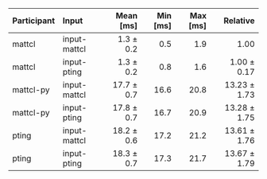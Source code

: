 | Participant | Input | Mean [ms] | Min [ms] | Max [ms] | Relative |
|:---|:---|---:|---:|---:|---:|
| mattcl | input-mattcl | 1.3 ± 0.2 | 0.5 | 1.9 | 1.00 |
| mattcl | input-pting | 1.3 ± 0.2 | 0.8 | 1.6 | 1.00 ± 0.17 |
| mattcl-py | input-mattcl | 17.7 ± 0.7 | 16.6 | 20.8 | 13.23 ± 1.73 |
| mattcl-py | input-pting | 17.8 ± 0.7 | 16.7 | 20.9 | 13.28 ± 1.75 |
| pting | input-mattcl | 18.2 ± 0.6 | 17.2 | 21.2 | 13.61 ± 1.76 |
| pting | input-pting | 18.3 ± 0.7 | 17.3 | 21.7 | 13.67 ± 1.79 |
